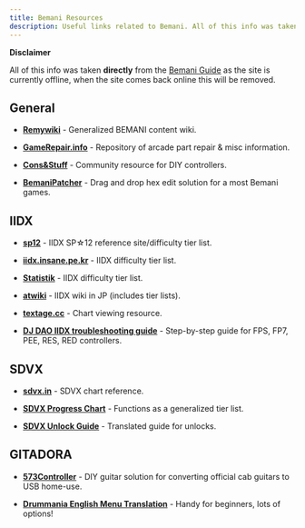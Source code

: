 ```yaml
---
title: Bemani Resources
description: Useful links related to Bemani. All of this info was taken directly from https://bemani.guide as the site is currently offline, when the site comes back online this will be removed.
---
```

**Disclaimer**

All of this info was taken **directly** from the [Bemani Guide](https://bemani.guide) as the site is currently offline, when the site comes back online this will be removed.


## General  
- [**Remywiki**](https://remywiki.com/Main_Page)  - Generalized BEMANI content wiki.
    
-   [**GameRepair.info**](https://gamerepair.info/)  - Repository of arcade part repair & misc information.
    
-   [**Cons&Stuff**](https://consandstuff.github.io/)  - Community resource for DIY controllers.
    
-   [**BemaniPatcher**](https://mon.im/bemanipatcher/)  - Drag and drop hex edit solution for a most Bemani games.

## IIDX
-   [**sp12**](https://web.archive.org/web/20210913062207/https://sp12.iidx.app/)  - IIDX SP☆12 reference site/difficulty tier list.
    
-   [**iidx.insane.pe.kr**](https://web.archive.org/web/20210913062207/https://iidx.insane.pe.kr/!/)  - IIDX difficulty tier list.
    
-   [**Statistik**](https://web.archive.org/web/20210913062207/http://statistik.benhgreen.com/)  - IIDX difficulty tier list.
    
-   [**atwiki**](https://web.archive.org/web/20210913062207/https://w.atwiki.jp/bemani2sp/sp/)  - IIDX wiki in JP (includes tier lists).
    
-   [**textage.cc**](https://web.archive.org/web/20210913062207/https://textage.cc/score/)  - Chart viewing resource.
    
-   [**DJ DAO IIDX troubleshooting guide**](https://web.archive.org/web/20210913062207/https://github.com/minsang-github/rhythmgame-docs/wiki/DJ-DAO-IIDX-controller-troubleshooting)  - Step-by-step guide for FPS, FP7, PEE, RES, RED controllers.

## SDVX
-   [**sdvx.in**](https://web.archive.org/web/20210913062207/https://sdvx.in/)  - SDVX chart reference.
    
-   [**SDVX Progress Chart**](https://web.archive.org/web/20210913062207/https://docs.google.com/spreadsheets/d/1cFltguBvPplBem-x1STHnG3k4TZzFfyNEZ-RwsQszoo/edit#gid=0)  - Functions as a generalized tier list.
    
-   [**SDVX Unlock Guide**](https://web.archive.org/web/20210913062207/https://docs.google.com/spreadsheets/d/1VBYWSUaKqHUOyfCtvkHFYBSnEPwxhTh8-m4UlU8zUL0/)  - Translated guide for unlocks.

## GITADORA
-   [**573Controller**](https://web.archive.org/web/20210913062207/https://github.com/limyz/573controller)  - DIY guitar solution for converting official cab guitars to USB home-use.
    
-   [**Drummania English Menu Translation**](https://web.archive.org/web/20210913062207/https://twitter.com/approvedtx/status/1174028743989317632?s=21)  - Handy for beginners, lots of options!
